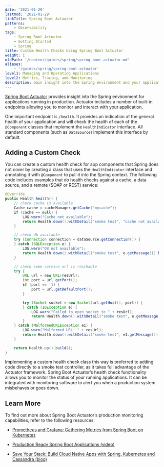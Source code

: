 ```yaml
---
date: '2021-01-29'
lastmod: '2021-01-29'
linkTitle: Spring Boot Actuator
patterns:
    - Observability
tags:
    - Spring Boot Actuator
    - Getting Started
    - Spring
title: Custom Health Checks Using Spring Boot Actuator
weight: 1
oldPath: '/content/guides/spring/spring-boot-actuator.md'
aliases:
    - '/guides/spring/spring-boot-actuator'
level1: Managing and Operating Applications
level2: Metrics, Tracing, and Monitoring
description: Gain insight into the Spring environment and your applications running in production
---
```


[Spring Boot Actuator](https://docs.spring.io/spring-boot/docs/current/reference/html/production-ready-features.html) provides insight into the Spring environment for applications running in production. Actuator includes a number of built-in endpoints allowing you to monitor and interact with your application.

One important endpoint is `/health`. It provides an indication of the general health of your application and will check the health of each of the `@Component` classes that implement the `HealthIndicator` interface. All standard components (such as `DataSource`) implement this interface by default.

## Adding a Custom Check

You can create a custom health check for app components that Spring does not cover by creating a class that uses the `HealthIndicator` interface and annotating it with `@Component` to pull it into the Spring context. The following code includes examples that do health checks against a cache, a data source, and a remote (SOAP or REST) service:

```java
@Override
public Health health() {
    // check cache is available
    Cache cache = cacheManager.getCache("mycache");
    if (cache == null) {
        LOG.warn("Cache not available");
        return Health.down().withDetail("smoke test", "cache not available").build();
    }

    // check db available
    try (Connection connection = dataSource.getConnection()) {
    } catch (SQLException e) {
        LOG.warn("DB not available");
        return Health.down().withDetail("smoke test", e.getMessage()).build();
    }

    // check some service url is reachable
    try {
        URL url = new URL(resUrl);
        int port = url.getPort();
        if (port == -1) {
            port = url.getDefaultPort();
        }

        try (Socket socket = new Socket(url.getHost(), port)) {
        } catch (IOException e) {
            LOG.warn("Failed to open socket to " + resUrl);
            return Health.down().withDetail("smoke test", e.getMessage()).build();
        }
    } catch (MalformedURLException e1) {
        LOG.warn("Malformed URL: " + resUrl);
        return Health.down().withDetail("smoke test", e1.getMessage()).build();
    }

    return Health.up().build();
}
```

Implementing a custom health check class this way is preferred to adding code directly to a smoke test controller, as it takes full advantage of the Actuator framework. Spring Boot Actuator’s health check functionality allows you to monitor the status of your running applications. It can be integrated with monitoring software to alert you when a production system misbehaves or goes down.

## Learn More

To find out more about Spring Boot Actuator’s production monitoring capabilities, refer to the following resources:

-   [Prometheus and Grafana: Gathering Metrics from Spring Boot on Kubernetes](/guides/spring/spring-prometheus/)

-   [Production Ready Spring Boot Applications (video)](/tv/spring-live/0041/)

-   [Save Your Stack: Build Cloud Native Apps with Spring, Kubernetes and Cassandra (blog)](/blog/save-your-stack-build-cloud-native-apps-with-spring-kubernetes-and-cassandra/)
